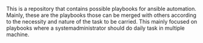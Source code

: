 This is a repository that 
contains possible playbooks for ansible automation. 
Mainly, these are the playbooks those can 
be merged with others according to the necessity and nature of the task to be carried.
This mainly focused on playbooks where a systemadministrator should do daily task in multiple machine. 
